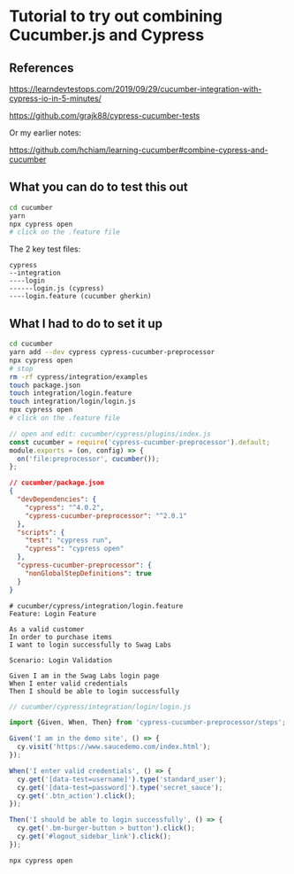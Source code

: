 # Tutorial to try out combining Cucumber.js and Cypress

## References

<https://learndevtestops.com/2019/09/29/cucumber-integration-with-cypress-io-in-5-minutes/>

<https://github.com/grajk88/cypress-cucumber-tests>

Or my earlier notes:

<https://github.com/hchiam/learning-cucumber#combine-cypress-and-cucumber>

## What you can do to test this out

```bash
cd cucumber
yarn
npx cypress open
# click on the .feature file
```

The 2 key test files:

```text
cypress
--integration
----login
------login.js (cypress)
----login.feature (cucumber gherkin)
```

## What I had to do to set it up

```bash
cd cucumber
yarn add --dev cypress cypress-cucumber-preprocessor
npx cypress open
# stop
rm -rf cypress/integration/examples
touch package.json
touch integration/login.feature
touch integration/login/login.js
npx cypress open
# click on the .feature file
```

```js
// open and edit: cucumber/cypress/plugins/index.js
const cucumber = require('cypress-cucumber-preprocessor').default;
module.exports = (on, config) => {
  on('file:preprocessor', cucumber());
};
```

```json
// cucumber/package.json
{
  "devDependencies": {
    "cypress": "^4.0.2",
    "cypress-cucumber-preprocessor": "^2.0.1"
  },
  "scripts": {
    "test": "cypress run",
    "cypress": "cypress open"
  },
  "cypress-cucumber-preprocessor": {
    "nonGlobalStepDefinitions": true
  }
}
```

```feature
# cucumber/cypress/integration/login.feature
Feature: Login Feature

As a valid customer
In order to purchase items
I want to login successfully to Swag Labs

Scenario: Login Validation

Given I am in the Swag Labs login page
When I enter valid credentials
Then I should be able to login successfully
```

```js
// cucumber/cypress/integration/login/login.js

import {Given, When, Then} from 'cypress-cucumber-preprocessor/steps';

Given('I am in the demo site', () => {
  cy.visit('https://www.saucedemo.com/index.html');
});

When('I enter valid credentials', () => {
  cy.get('[data-test=username]').type('standard_user');
  cy.get('[data-test=password]').type('secret_sauce');
  cy.get('.btn_action').click();  
});

Then('I should be able to login successfully', () => {
  cy.get('.bm-burger-button > button').click();
  cy.get('#logout_sidebar_link').click();
});
```

```bash
npx cypress open
```
